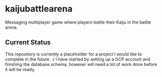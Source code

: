 # kaijubattlearena
Messaging multiplayer game where players battle their Kaiju in the battle arena.

## Current Status
This repository is currently a placeholder for a project I would like to complete in the future. :) I have started by setting up a GCP account and finishing the database schema, however will need a lot of work done before it will be ready.
